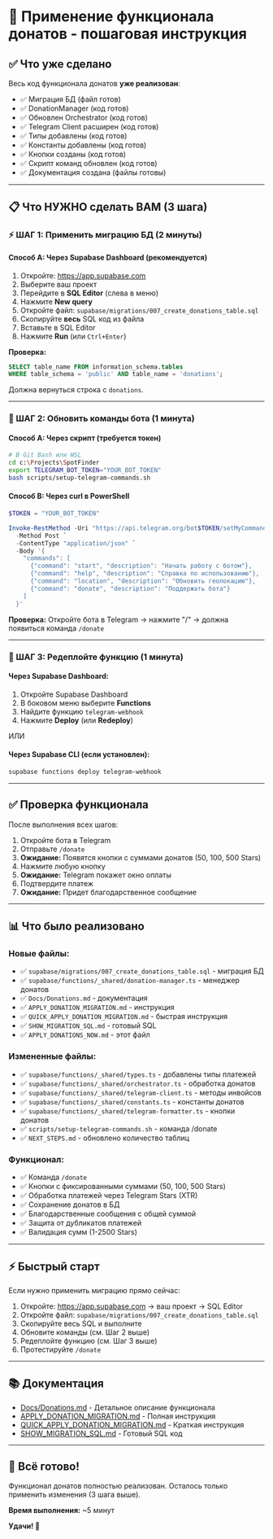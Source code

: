 # 🎯 Применение функционала донатов - пошаговая инструкция

## ✅ Что уже сделано

Весь код функционала донатов **уже реализован**:
- ✅ Миграция БД (файл готов)
- ✅ DonationManager (код готов)
- ✅ Обновлен Orchestrator (код готов)
- ✅ Telegram Client расширен (код готов)
- ✅ Типы добавлены (код готов)
- ✅ Константы добавлены (код готов)
- ✅ Кнопки созданы (код готов)
- ✅ Скрипт команд обновлен (код готов)
- ✅ Документация создана (файлы готовы)

---

## 📋 Что НУЖНО сделать ВАМ (3 шага)

### ⚡ ШАГ 1: Применить миграцию БД (2 минуты)

#### Способ A: Через Supabase Dashboard (рекомендуется)

1. Откройте: https://app.supabase.com
2. Выберите ваш проект
3. Перейдите в **SQL Editor** (слева в меню)
4. Нажмите **New query**
5. Откройте файл: `supabase/migrations/007_create_donations_table.sql`
6. Скопируйте **весь** SQL код из файла
7. Вставьте в SQL Editor
8. Нажмите **Run** (или `Ctrl+Enter`)

**Проверка:**
```sql
SELECT table_name FROM information_schema.tables 
WHERE table_schema = 'public' AND table_name = 'donations';
```

Должна вернуться строка с `donations`.

---

### 📱 ШАГ 2: Обновить команды бота (1 минута)

#### Способ A: Через скрипт (требуется токен)

```bash
# В Git Bash или WSL
cd c:\Projects\SpotFinder
export TELEGRAM_BOT_TOKEN="YOUR_BOT_TOKEN"
bash scripts/setup-telegram-commands.sh
```

#### Способ B: Через curl в PowerShell

```powershell
$TOKEN = "YOUR_BOT_TOKEN"

Invoke-RestMethod -Uri "https://api.telegram.org/bot$TOKEN/setMyCommands" `
  -Method Post `
  -ContentType "application/json" `
  -Body '{
    "commands": [
      {"command": "start", "description": "Начать работу с ботом"},
      {"command": "help", "description": "Справка по использованию"},
      {"command": "location", "description": "Обновить геолокацию"},
      {"command": "donate", "description": "Поддержать бота"}
    ]
  }'
```

**Проверка:**
Откройте бота в Telegram → нажмите "/" → должна появиться команда `/donate`

---

### 🚀 ШАГ 3: Редeплойте функцию (1 минута)

#### Через Supabase Dashboard:

1. Откройте Supabase Dashboard
2. В боковом меню выберите **Functions**
3. Найдите функцию `telegram-webhook`
4. Нажмите **Deploy** (или **Redeploy**)

ИЛИ

#### Через Supabase CLI (если установлен):

```bash
supabase functions deploy telegram-webhook
```

---

## ✅ Проверка функционала

После выполнения всех шагов:

1. Откройте бота в Telegram
2. Отправьте `/donate`
3. **Ожидание:** Появятся кнопки с суммами донатов (50, 100, 500 Stars)
4. Нажмите любую кнопку
5. **Ожидание:** Telegram покажет окно оплаты
6. Подтвердите платеж
7. **Ожидание:** Придет благодарственное сообщение

---

## 📊 Что было реализовано

### Новые файлы:
- ✅ `supabase/migrations/007_create_donations_table.sql` - миграция БД
- ✅ `supabase/functions/_shared/donation-manager.ts` - менеджер донатов
- ✅ `Docs/Donations.md` - документация
- ✅ `APPLY_DONATION_MIGRATION.md` - инструкция
- ✅ `QUICK_APPLY_DONATION_MIGRATION.md` - быстрая инструкция
- ✅ `SHOW_MIGRATION_SQL.md` - готовый SQL
- ✅ `APPLY_DONATIONS_NOW.md` - этот файл

### Измененные файлы:
- ✅ `supabase/functions/_shared/types.ts` - добавлены типы платежей
- ✅ `supabase/functions/_shared/orchestrator.ts` - обработка донатов
- ✅ `supabase/functions/_shared/telegram-client.ts` - методы инвойсов
- ✅ `supabase/functions/_shared/constants.ts` - константы донатов
- ✅ `supabase/functions/_shared/telegram-formatter.ts` - кнопки донатов
- ✅ `scripts/setup-telegram-commands.sh` - команда /donate
- ✅ `NEXT_STEPS.md` - обновлено количество таблиц

### Функционал:
- ✅ Команда `/donate`
- ✅ Кнопки с фиксированными суммами (50, 100, 500 Stars)
- ✅ Обработка платежей через Telegram Stars (XTR)
- ✅ Сохранение донатов в БД
- ✅ Благодарственные сообщения с общей суммой
- ✅ Защита от дубликатов платежей
- ✅ Валидация сумм (1-2500 Stars)

---

## ⚡ Быстрый старт

Если нужно применить миграцию прямо сейчас:

1. Откройте: https://app.supabase.com → ваш проект → SQL Editor
2. Откройте файл: `supabase/migrations/007_create_donations_table.sql`
3. Скопируйте весь SQL и выполните
4. Обновите команды (см. Шаг 2 выше)
5. Редeплойте функцию (см. Шаг 3 выше)
6. Протестируйте `/donate`

---

## 📚 Документация

- [Docs/Donations.md](./Docs/Donations.md) - Детальное описание функционала
- [APPLY_DONATION_MIGRATION.md](./APPLY_DONATION_MIGRATION.md) - Полная инструкция
- [QUICK_APPLY_DONATION_MIGRATION.md](./QUICK_APPLY_DONATION_MIGRATION.md) - Краткая инструкция
- [SHOW_MIGRATION_SQL.md](./SHOW_MIGRATION_SQL.md) - Готовый SQL код

---

## 🎉 Всё готово!

Функционал донатов полностью реализован. Осталось только применить изменения (3 шага выше).

**Время выполнения:** ~5 минут

**Удачи! 🚀**

